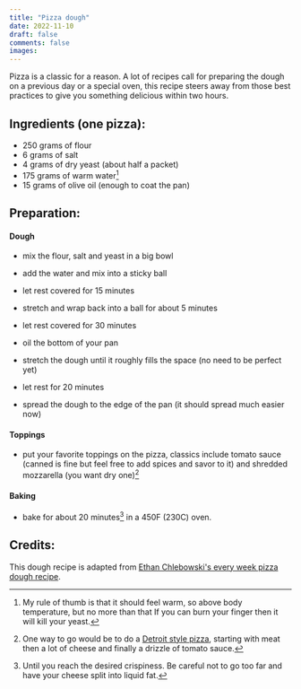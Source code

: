 ```yaml
---
title: "Pizza dough"
date: 2022-11-10
draft: false
comments: false
images:
---
```


Pizza is a classic for a reason. A lot of recipes call for preparing the dough on a previous day or a special oven, this recipe steers away from those best practices to give you something delicious within two hours.

## Ingredients (one pizza):

* 250 grams of flour
* 6 grams of salt
* 4 grams of dry yeast (about half a packet)
* 175 grams of warm water[^warm]
* 15 grams of olive oil (enough to coat the pan)

[^warm]: My rule of thumb is that it should feel warm, so above body temperature, but no more than that If you can burn your finger then it will kill your yeast.

## Preparation:

#### Dough

* mix the flour, salt and yeast in a big bowl
* add the water and mix into a sticky ball
* let rest covered for 15 minutes

* stretch and wrap back into a ball for about 5 minutes
* let rest covered for 30 minutes

* oil the bottom of your pan
* stretch the dough until it roughly fills the space (no need to be perfect yet)
* let rest for 20 minutes

* spread the dough to the edge of the pan (it should spread much easier now)

#### Toppings

* put your favorite toppings on the pizza, classics include tomato sauce (canned is fine but feel free to add spices and savor to it) and shredded mozzarella (you want dry one)[^detroit]

[^detroit]: One way to go would be to do a [Detroit style pizza](https://youtu.be/iY24pIHjT7s), starting with meat then a lot of cheese and finally a drizzle of tomato sauce.

#### Baking

* bake for about 20 minutes[^bake] in a 450F (230C) oven.

[^bake]: Until you reach the desired crispiness. Be careful not to go too far and have your cheese split into liquid fat.

## Credits:

This dough recipe is adapted from [Ethan Chlebowski's every week pizza dough recipe](https://youtu.be/TB8Zd1ZV7KQ).